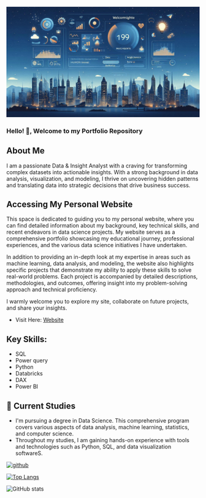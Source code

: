 ![Welcome Banner ](images/Welcome.jfif)

### Hello! 👋, Welcome to my Portfolio Repository

## About Me

I am a passionate Data & Insight Analyst with a craving for transforming complex datasets into actionable insights. With a strong background in data analysis, visualization, and modeling, I thrive on uncovering hidden patterns and translating data into strategic decisions that drive business success.

## Accessing My Personal Website

This space is dedicated to guiding you to my personal website, where you can find detailed information about my background, key technical skills, and recent endeavors in data science projects. My website serves as a comprehensive portfolio showcasing my educational journey, professional experiences, and the various data science initiatives I have undertaken.

In addition to providing an in-depth look at my expertise in areas such as machine learning, data analysis, and modeling, the website also highlights specific projects that demonstrate my ability to apply these skills to solve real-world problems. Each project is accompanied by detailed descriptions, methodologies, and outcomes, offering insight into my problem-solving approach and technical proficiency.

I warmly welcome you to explore my site, collaborate on future projects, and share your insights.

 - Visit Here: [Website](https://charithrd.github.io/charithrd/)


## Key Skills: 
* SQL
* Power query
* Python
* Databricks
* DAX
* Power BI

## 🌱 Current Studies
  - I'm pursuing a degree in Data Science. This comprehensive program covers various aspects of data analysis, machine learning, statistics, and computer science.
  - Throughout my studies, I am gaining hands-on experience with tools and technologies such as Python, SQL, and data visualization softwareS.


[<img src='https://cdn.jsdelivr.net/npm/simple-icons@3.0.1/icons/github.svg' alt='github' height='40'>](https://github.com/charithrd)  

[![Top Langs](https://github-readme-stats.vercel.app/api/top-langs/?username=charithrd)](https://github.com/anuraghazra/github-readme-stats)

![GitHub stats](https://github-readme-stats.vercel.app/api?username=charithrd&show_icons=true)  


